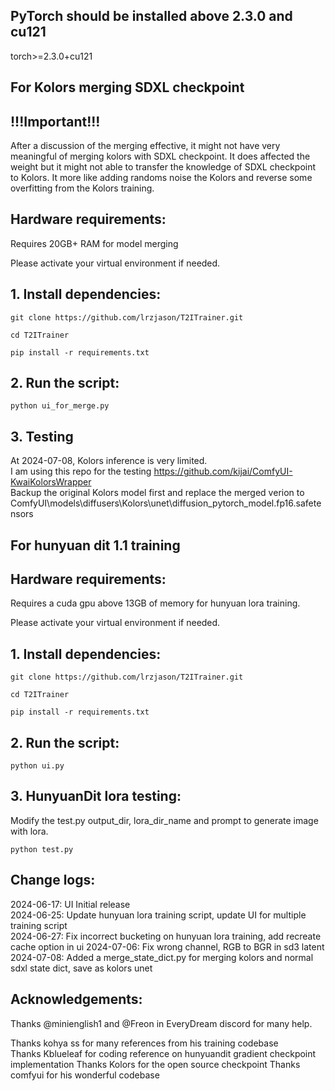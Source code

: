 ## **PyTorch should be installed above 2.3.0 and cu121**
torch>=2.3.0+cu121

## For Kolors merging SDXL checkpoint
## **!!!Important!!!** 
After a discussion of the merging effective, it might not have very meaningful of merging kolors with SDXL checkpoint.
It does affected the weight but it might not able to transfer the knowledge of SDXL checkpoint to Kolors.
It more like adding randoms noise the Kolors and reverse some overfitting from the Kolors training.
## **Hardware requirements:** 
Requires 20GB+ RAM for model merging

Please activate your virtual environment if needed.
## **1. Install dependencies:**
```
git clone https://github.com/lrzjason/T2ITrainer.git

cd T2ITrainer

pip install -r requirements.txt
```
## **2. Run the script:**
```
python ui_for_merge.py
```

## **3. Testing**
At 2024-07-08, Kolors inference is very limited. \
I am using this repo for the testing https://github.com/kijai/ComfyUI-KwaiKolorsWrapper \
Backup the original Kolors model first and replace the merged verion to ComfyUI\models\diffusers\Kolors\unet\diffusion_pytorch_model.fp16.safetensors

## For hunyuan dit 1.1 training
## **Hardware requirements:** 
Requires a cuda gpu above 13GB of memory for hunyuan lora training.

Please activate your virtual environment if needed.
## **1. Install dependencies:**
```
git clone https://github.com/lrzjason/T2ITrainer.git

cd T2ITrainer

pip install -r requirements.txt
```
## **2. Run the script:**
```
python ui.py
```
## **3. HunyuanDit lora testing:**
Modify the test.py output_dir, lora_dir_name and prompt to generate image with lora.
```
python test.py
```

## **Change logs:**
2024-06-17: UI Initial release \
2024-06-25: Update hunyuan lora training script, update UI for multiple training script \
2024-06-27: Fix incorrect bucketing on hunyuan lora training, add recreate cache option in ui
2024-07-06: Fix wrong channel, RGB to BGR in sd3 latent
2024-07-08: Added a merge_state_dict.py for merging kolors and normal sdxl state dict, save as kolors unet


## **Acknowledgements:**

Thanks @minienglish1 and @Freon in EveryDream discord for many help.

Thanks kohya ss for many references from his training codebase \
Thanks Kblueleaf for coding reference on hunyuandit gradient checkpoint implementation
Thanks Kolors for the open source checkpoint
Thanks comfyui for his wonderful codebase
